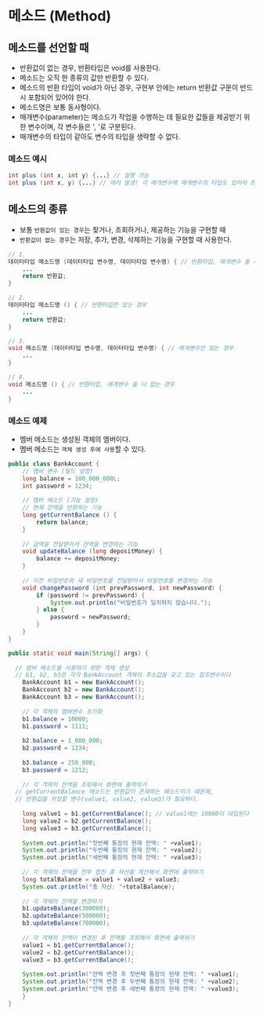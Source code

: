 # 메소드 (Method)
## 메소드를 선언할 때
- 반환값이 없는 경우, 반환타입은 void를 사용한다.
- 메소드는 오직 한 종류의 값만 반환할 수 있다.
- 메소드의 반환 타입이 void가 아닌 경우, 구현부 안에는 return 반환값 구문이 반드시 포함되어 있어야 한다.
- 메소드명은 보통 동사형이다.
- 매개변수(parameter)는 메소드가 작업을 수행하는 데 필요한 값들을 제공받기 위한 변수이며, 각 변수들은 ', '로 구분된다.
- 매개변수의 타입이 같아도 변수의 타입을 생략할 수 없다.

### 메소드 예시
```java
int plus (int x, int y) {...} // 실행 가능
int plus (int x, y) {...} // 에러 발생! 각 매개변수에 매개변수의 타입도 있어야 한다
```

## 메소드의 종류
- 보통 `반환값이 있는 경우`는 찾거나, 조회하거나, 제공하는 기능을 구현할 때
- `반환값이 없는 경우`는 저장, 추가, 변경, 삭제하는 기능을 구현할 때 사용한다.

```java
// 1.
데이터타입 메소드명 (데이터타입 변수명, 데이터타입 변수명) { // 반환타입, 매개변수 둘 다 있는 경우
	...
    return 반환값;
}

// 2.
데이터타입 메소드명 () { // 반환타입만 있는 경우
	...
    return 반환값;
}

// 3.
void 메소드명 (데이터타입 변수명, 데이터타입 변수명) { // 매개변수만 있는 경우
	...
}

// 4.
void 메소드명 () { // 반환타입, 매개변수 둘 다 없는 경우
	...
}
```

### 메소드 예제
- 멤버 메소드는 생성된 객체의 멤버이다.
- 멤버 메소드는 `객체 생성 후에 사용`할 수 있다.

```java
public class BankAccount {
	// 멤버 변수 (필드 설정)
	long balance = 100_000_000L;
	int password = 1234;
	
	// 멤버 메소드 (기능 설정)
	// 현재 잔액을 반환하는 기능
	long getCurrentBalance () {
		return balance;
	}
	
	// 금액을 전달받아서 잔액을 변경하는 기능
	void updateBalance (long depositMoney) {
		balance += depositMoney;
	}
	
	// 이전 비밀번호와 새 비밀번호를 전달받아서 비밀번호를 변경하는 기능
	void changePassword (int prevPassword, int newPassword) {
		if (password != prevPassword) {
			System.out.println("비밀번호가 일치하지 않습니다.");
		} else {
			password = newPassword;
		}
	}
}
```

```java
public static void main(String[] args) {
	
  // 멤버 메소드를 사용하기 위한 객체 생성
  // b1, b2, b3은 각각 BankAccount 객체의 주소값을 갖고 있는 참조변수이다
	BankAccount b1 = new BankAccount();
	BankAccount b2 = new BankAccount();
	BankAccount b3 = new BankAccount();
		
	// 각 객체의 멤버변수 초기화
	b1.balance = 10000;
	b1.password = 1111;
		
	b2.balance = 1_000_000;
	b2.password = 1234;
		
	b3.balance = 250_000;
	b3.password = 1212;
		
	// 각 객체의 잔액을 조회해서 화면에 출력하기
  // getCurrentBalance 메소드는 반환값이 존재하는 메소드이기 때문에,
  // 반환값을 저장할 변수(value1, value2, value3)가 필요하다.
  
	long value1 = b1.getCurrentBalance(); // value1에는 10000이 대입된다
	long value2 = b2.getCurrentBalance(); 
	long value3 = b3.getCurrentBalance();
		
	System.out.println("첫번째 통장의 현재 잔액: " +value1);
	System.out.println("두번째 통장의 현재 잔액: " +value2);
	System.out.println("세번째 통장의 현재 잔액: " +value3);
		
	// 각 객체의 잔액을 전부 합친 총 자산을 계산해서 화면에 출력하기
	long totalBalance = value1 + value2 + value3;
	System.out.println("총 자산: "+totalBalance);
		
	// 각 객체의 잔액을 변경하기
	b1.updateBalance(300000);
	b2.updateBalance(500000);
	b3.updateBalance(700000);
		
	// 각 객체의 잔액이 변경된 후 잔액을 조회해서 화면에 출력하기
	value1 = b1.getCurrentBalance();
	value2 = b2.getCurrentBalance();
	value3 = b3.getCurrentBalance();
    
	System.out.println("잔액 변경 후 첫번째 통장의 현재 잔액: " +value1);
	System.out.println("잔액 변경 후 두번째 통장의 현재 잔액: " +value2);
	System.out.println("잔액 변경 후 세번째 통장의 현재 잔액: " +value3);
	}
}
```
